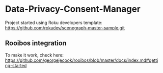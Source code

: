 # Data-Privacy-Consent-Manager
Project started using Roku developers template:
https://github.com/rokudev/scenegraph-master-sample.git

## Rooibos integration
To make it work, check here: https://github.com/georgejecook/rooibos/blob/master/docs/index.md#getting-started
